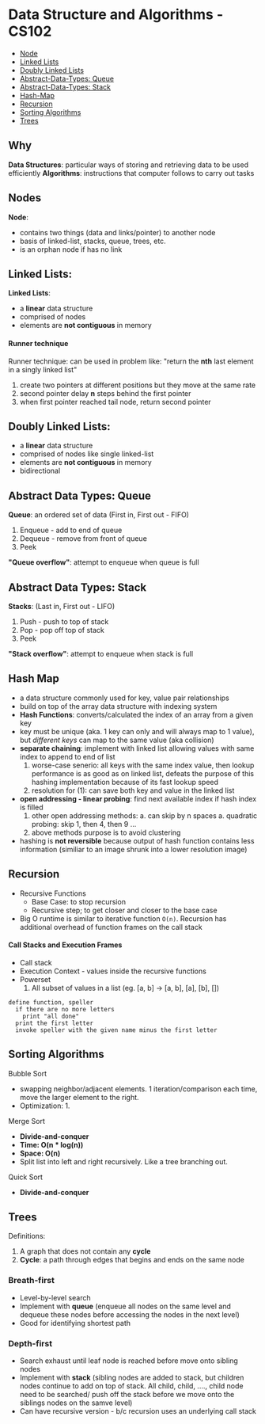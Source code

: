 # Data Structure and Algorithms - CS102

- [Node](#Node)
- [Linked Lists](#Linked-Lists)
- [Doubly Linked Lists](#Doubly-Linked-Lists)
- [Abstract-Data-Types: Queue](#Abstract-Data-Types:-Queue)
- [Abstract-Data-Types: Stack](Abstract-Data-Types:-Stack)
- [Hash-Map](#Hash-Map)
- [Recursion](#Recursion)
- [Sorting Algorithms](#Sorting-Algorithms)
- [Trees](#Trees)



## Why
**Data Structures**: particular ways of storing and retrieving data to be used efficiently
**Algorithms**: instructions that computer follows to carry out tasks


## Nodes
**Node**:
- contains two things (data and links/pointer) to another node
- basis of linked-list, stacks, queue, trees, etc.
- is an orphan node if has no link

## Linked Lists:
**Linked Lists**:
- a **linear** data structure
- comprised of nodes
- elements are **not contiguous** in memory

#### Runner technique
Runner technique: can be used in problem like: "return the **nth** last element in a singly linked list"
1. create two pointers at different positions but they move at the same rate
2. second pointer delay **n** steps behind the first pointer
3. when first pointer reached tail node, return second pointer


## Doubly Linked Lists:
- a **linear** data structure
- comprised of nodes like single linked-list
- elements are **not contiguous** in memory
- bidirectional

## Abstract Data Types: Queue
**Queue**: an ordered set of data (First in, First out - FIFO)
1. Enqueue - add to end of queue
2. Dequeue - remove from front of queue
3. Peek

**"Queue overflow"**: attempt to enqueue when queue is full

## Abstract Data Types: Stack
**Stacks**: (Last in, First out - LIFO)
1. Push - push to top of stack
2. Pop - pop off top of stack
3. Peek

**"Stack overflow"**: attempt to enqueue when stack is full


## Hash Map
- a data structure commonly used for key, value pair relationships
- build on top of the array data structure with indexing system
- **Hash Functions**: converts/calculated the index of an array from a given key
- key must be unique (aka. 1 key can only and will always map to 1 value), but *different keys* can map to the same value (aka collision)
- **separate chaining**: implement with linked list allowing values with same index to append to end of list
    1. worse-case senerio: all keys with the same index value, then lookup performance is as good as on linked list, defeats the purpose of this hashing implementation because of its fast lookup speed
    2. resolution for (1): can save both key and value in the linked list
- **open addressing - linear probing**: find next available index if hash index is filled
    1. other open addressing methods:
        a. can skip by n spaces
        a. quadratic probing: skip 1, then 4, then 9 ...
    2. above methods purpose is to avoid clustering
- hashing is **not reversible** because output of hash function contains less information (similiar to an image shrunk into a lower resolution image)



## Recursion
- Recursive Functions
    - Base Case: to stop recursion
    - Recursive step; to get closer and closer to the base case
- Big O runtime is similar to iterative function ```O(n)```. Recursion has additional overhead of function frames on the call stack

#### Call Stacks and Execution Frames
- Call stack
- Execution Context - values inside the recursive functions
- Powerset
    1. All subset of values in a list (eg. [a, b] -> [a, b], [a], [b], [])
```
define function, speller
  if there are no more letters
    print "all done"
  print the first letter
  invoke speller with the given name minus the first letter
```


## Sorting Algorithms
Bubble Sort
- swapping neighbor/adjacent elements. 1 iteration/comparison each time, move the larger element to the right.
- Optimization:
    1.


Merge Sort
- **Divide-and-conquer**
- **Time: O(n * log(n))**
- **Space: O(n)**
- Split list into left and right recursively. Like a tree branching out.


Quick Sort
- **Divide-and-conquer**


## Trees
Definitions:
1. A graph that does not contain any **cycle**
2. **Cycle**: a path through edges that begins and ends on the same node

### Breath-first
- Level-by-level search
- Implement with **queue** (enqueue all nodes on the same level and dequeue these nodes before accessing the nodes in the next level)
- Good for identifying shortest path

### Depth-first
- Search exhaust until leaf node is reached before move onto sibling nodes
- Implement with **stack** (sibling nodes are added to stack, but children nodes continue to add on top of stack. All child, child, ...., child node need to be searched/ push off the stack before we move onto the siblings nodes on the samve level)
- Can have recursive version - b/c recursion uses an underlying call stack
